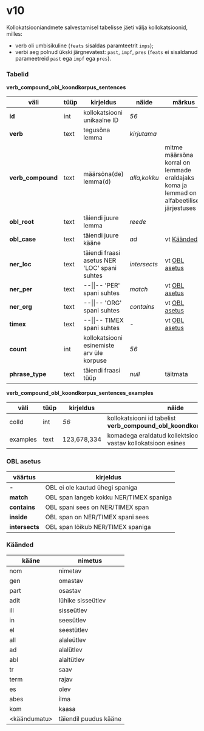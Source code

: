 

# v10
Kollokatsiooniandmete salvestamisel tabelisse jäeti välja kollokatsioonid, milles:

* verb oli umbisikuline (<code>feats</code> sisaldas paramteetrit <code>imps</code>);
* verbi aeg polnud ükski järgnevatest: <code>past</code>, <code>impf</code>, <code>pres</code> (<code>feats</code> ei sisaldanud parameetreid <code>past</code> ega <code>impf</code> ega  <code>pres</code>).

### Tabelid
**verb\_compound\_obl\_koondkorpus\_sentences**

| väli | tüüp  |  kirjeldus | näide | märkus |
| --- | --- | --- | --- | --- |
| **id** | int | kollokatsiooni<br/>unikaalne ID| *56* | |
| **verb** | text | tegusõna lemma | *kirjutama* | |
| **verb_compound** | text | määrsõna(de) lemma(d) | *alla,kokku* | mitme määrsõna korral on lemmade eraldajaks koma ja lemmad on alfabeetilises järjestuses |
| **obl_root** | text| täiendi juure lemma| *reede* | |
| **obl_case** | text | täiendi juure kääne | *ad* | vt [Käänded](#käänded) |
| **ner_loc** | text | täiendi fraasi asetus NER 'LOC' spani suhtes  | *intersects* | vt [OBL asetus](#obl_asetus) |
| **ner_per** | text | --\|\|-- 'PER' spani suhtes | *match* | vt [OBL asetus](#obl_asetus) |
| **ner_org** | text | --\|\|-- 'ORG' spani suhtes | *contains* | vt [OBL asetus](#obl_asetus) |
| **timex** | text |  --\|\|-- TIMEX spani suhtes | *-* | vt [OBL asetus](#obl_asetus)|
| **count** | int | kollokatsiooni esinemiste arv üle korpuse | *56* |  | 
| **phrase_type** | text | täiendi fraasi tüüp | *null* |   täitmata |

**verb\_compound\_obl\_koondkorpus\_sentences\_examples**

| väli | tüüp  |  kirjeldus |	näide | märkus |
| --- | --- | --- | --- | --- |
| colId	| int	| *56* |kollokatsiooni id tabelist **verb\_compound\_obl\_koondkorpus\_sentences**|
| examples | text	| 123,678,334| komadega eraldatud kollektsioonide ID-d, kus vastav kollokatsioon esines |


### OBL asetus
| väärtus | kirjeldus  |  
| --- | --- |
| **-** |           OBL ei ole kautud ühegi spaniga|
| **match** |      OBL span langeb kokku NER/TIMEX spaniga|
| **contains** |    OBL spani sees on NER/TIMEX span|
| **inside** |        OBL span on  NER/TIMEX spani sees|
| **intersects** |  OBL span lõikub NER/TIMEX spaniga|



### Käänded
| kääne|  nimetus| 
| --- | --- |
| nom |  nimetav | 
| gen | omastav | 
| part | osastav | 
| adit | lühike sisseütlev | 
| ill | sisseütlev | 
| in |  seesütlev | 
| el |  seestütlev | 
| all |  alaleütlev |
| ad |  alalütlev | 
| abl |  alaltütlev | 
| tr | saav | 
| term |  rajav | 
| es |  olev | 
| abes |  ilma | 
| kom | kaasa | 
| \<käändumatu\> | täiendil puudus kääne | 


